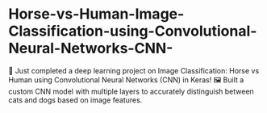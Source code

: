 # Horse-vs-Human-Image-Classification-using-Convolutional-Neural-Networks-CNN-
🚀 Just completed a deep learning project on Image Classification: Horse vs Human using Convolutional Neural Networks (CNN) in Keras! 🖼️ Built a custom CNN model with multiple layers to accurately distinguish between cats and dogs based on image features.
